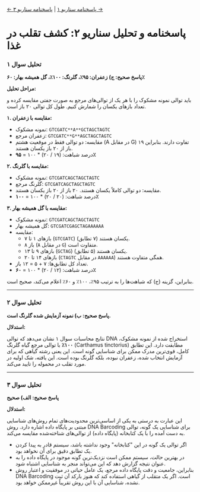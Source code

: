 [← پاسخنامه سناریو ۱](./scenario-01-answers.md) | [پاسخنامه سناریو ۳ →](./scenario-03-answers.md)

# پاسخنامه و تحلیل سناریو ۲: کشف تقلب در غذا

### تحلیل سوال ۱

**پاسخ صحیح: ج) زعفران: ۹۵٪، گلرنگ: ۱۰۰٪، گل همیشه بهار: ۶۰٪**

**مراحل تحلیل:**

باید توالی نمونه مشکوک را با هر یک از توالی‌های مرجع به صورت جفتی مقایسه کرده و تعداد بازهای یکسان را شمارش کنیم. طول کل توالی ۲۰ باز است.

**۱. مقایسه با زعفران:**

- نمونه مشکوک: `GTCGATC**A**GCTAGCTAGTC`
- زعفران مرجع: `GTCGATC**G**AGCTAGCTAGTC`
- مقایسه: دو توالی فقط در موقعیت هشتم (A در مقابل G) تفاوت دارند. بنابراین ۱۹ باز از ۲۰ باز یکسان هستند.
- درصد شباهت: (۱۹ / ۲۰) \* ۱۰۰ = **۹۵٪**

**۲. مقایسه با گلرنگ:**

- نمونه مشکوک: `GTCGATCAGCTAGCTAGTC`
- گلرنگ مرجع: `GTCGATCAGCTAGCTAGTC`
- مقایسه: دو توالی کاملاً یکسان هستند. ۲۰ باز از ۲۰ باز یکسان هستند.
- درصد شباهت: (۲۰ / ۲۰) \* ۱۰۰ = **۱۰۰٪**

**۳. مقایسه با گل همیشه بهار:**

- نمونه مشکوک: `GTCGATCAGCTAGCTAGTC`
- گل همیشه بهار: `GTCGATCGAGCTAGAAAAAA`
- مقایسه:
  - بازهای ۱ تا ۷ (`GTCGATC`) یکسان هستند (۷ تطابق).
  - باز ۸ (`A` در مقابل `G`) متفاوت است.
  - بازهای ۹ تا ۱۳ (`GCTAG`) یکسان هستند (۵ تطابق).
  - بازهای ۱۴ تا ۲۰ (`CTAGTC` در مقابل `AAAAAA`) همگی متفاوت هستند.
- تعداد کل تطابق‌ها: ۷ + ۵ = ۱۲ باز.
- درصد شباهت: (۱۲ / ۲۰) \* ۱۰۰ = **۶۰٪**

بنابراین، گزینه (ج) که شباهت‌ها را به ترتیب ۹۵٪، ۱۰۰٪ و ۶۰٪ اعلام می‌کند، صحیح است.

---

### تحلیل سوال ۲

**پاسخ صحیح: ب) نمونه آزمایش شده گلرنگ است.**

**استدلال:**

نتایج محاسبات سوال ۱ نشان می‌دهد که توالی DNA استخراج شده از نمونه مشکوک، **۱۰۰٪** با توالی مرجع گیاه گلرنگ (Carthamus tinctorius) مطابقت دارد. این تطابق کامل، قوی‌ترین مدرک ممکن برای شناسایی گونه است. این یعنی رشته گیاهی که برای آزمایش انتخاب شده، زعفران نبوده، بلکه گلرنگ بوده است. این یافته، شک اولیه در مورد تقلب در محموله را تایید می‌کند.

---

### تحلیل سوال ۳

**پاسخ صحیح: الف) صحیح**

**استدلال:**

این عبارت به درستی به یکی از اساسی‌ترین محدودیت‌های تمام روش‌های شناسایی مبتنی بر پایگاه داده اشاره دارد. روش DNA Barcoding برای شناسایی یک گونه، توالی به دست آمده را با یک کتابخانه (پایگاه داده) از توالی‌های شناخته‌شده مقایسه می‌کند.

- اگر توالی یک گونه در این "کتابخانه" وجود نداشته باشد، سیستم قادر به پیدا کردن یک تطابق دقیق برای آن نخواهد بود.
- در بهترین حالت، سیستم ممکن است نزدیک‌ترین گونه موجود در پایگاه داده را به عنوان نتیجه گزارش دهد که این می‌تواند منجر به شناسایی اشتباه شود.
- بنابراین، جامعیت و دقت پایگاه داده مرجع، یک عامل حیاتی در موفقیت و اعتبار روش DNA Barcoding است. اگر یک متقلب از گیاهی استفاده کند که هنوز بارکد آن ثبت نشده، شناسایی آن با این روش تقریباً غیرممکن خواهد بود.
